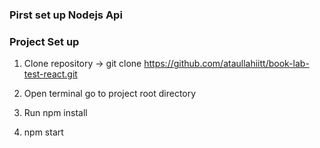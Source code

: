 ### Pirst set up Nodejs Api

### Project Set up

1. Clone repository -> git clone https://github.com/ataullahiitt/book-lab-test-react.git

2. Open terminal go to project root  directory 
  
3. Run npm install 

4. npm start 
